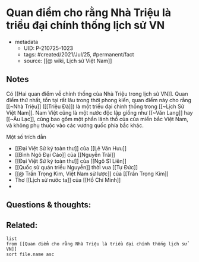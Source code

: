 # Quan điểm cho rằng Nhà Triệu là triều đại chính thống lịch sử VN

- metadata
	- UID: P-210725-1023
	- tags: #created/2021/Jul/25, #permanent/fact 
	- source: [[@ wiki, Lịch sử Việt Nam]]

## Notes
Có [[Hai quan điểm về chính thống của Nhà Triệu trong lịch sử VN]]. 
Quan điểm thứ nhất, tồn tại rất lâu trong thời phong kiến, quan điểm này cho rằng [[~Nhà Triệu]] ([[Triệu Đà]]) là một triều đại chính thống trong [[~Lịch Sử Việt Nam]]. Nam Việt cũng là một nước độc lập giống như [[~Văn Lang]] hay [[~Âu Lạc]], cũng bao gồm một phần lãnh thổ của của miền bắc Việt Nam, và không phụ thuộc vào các vương quốc phía bắc khác.

Một số trích dẫn
- [[Đại Việt Sử ký toàn thư]] của [[Lê Văn Hưu]]
- [[Bình Ngô Đại Cáo]] của [[Nguyễn Trãi]]
- [[Đại Việt Sử ký toàn thư]] của [[Ngô Sĩ Liên]]
- [[Quốc sử quán triều Nguyễn]] thời vua [[Tự Đức]]
- [[@ Trần Trọng Kim, Việt Nam sử lược]] của [[Trần Trọng Kim]]
- Thơ [[Lịch sử nước ta]] của [[Hồ Chí Minh]]
- 
## Questions & thoughts:

## Related:
```dataview
list
from [[Quan điểm cho rằng Nhà Triệu là triều đại chính thống lịch sử VN]]
sort file.name asc
```
